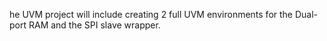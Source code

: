 he UVM project will include creating 2 full UVM environments for the Dual-port RAM and the SPI slave wrapper. 
